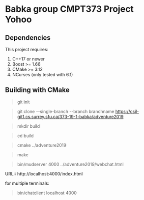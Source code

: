 # Babka group CMPT373 Project Yohoo

## Dependencies

This project requires:

1. C++17 or newer
2. Boost >= 1.66
3. CMake >= 3.12
4. NCurses (only tested with 6.1)

## Building with CMake

> git init

> git clone --single-branch --branch branchname https://csil-git1.cs.surrey.sfu.ca/373-19-1-babka/adventure2019

> mkdir build

> cd build

> cmake ../adventure2019

> make

> bin/mudserver 4000 ../adventure2019/webchat.html

URL:: http://localhost:4000/index.html

for multiple terminals:
> bin/chatclient localhost 4000
